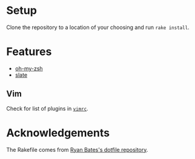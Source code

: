 # Setup

Clone the repository to a location of your choosing and run `rake install`.

# Features

* [oh-my-zsh](https://github.com/robbyrussell/oh-my-zsh)
* [slate](https://github.com/jigish/slate)

## Vim

Check for list of plugins in [`vimrc`](https://github.com/tjwallace/dotfiles/blob/master/vimrc).

# Acknowledgements

The Rakefile comes from [Ryan Bates's dotfile repository](https://github.com/ryanb/dotfiles).
